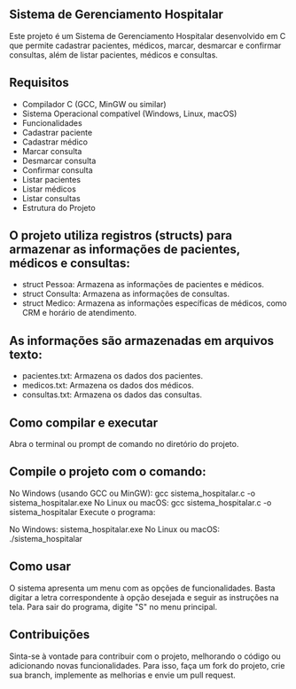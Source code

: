 ## Sistema de Gerenciamento Hospitalar
Este projeto é um Sistema de Gerenciamento Hospitalar desenvolvido em C que permite cadastrar pacientes, médicos, marcar, desmarcar e confirmar consultas, além de listar pacientes, médicos e consultas.

## Requisitos
- Compilador C (GCC, MinGW ou similar)
- Sistema Operacional compatível (Windows, Linux, macOS)
- Funcionalidades
- Cadastrar paciente
- Cadastrar médico
- Marcar consulta
- Desmarcar consulta
- Confirmar consulta
- Listar pacientes
- Listar médicos
- Listar consultas
- Estrutura do Projeto

## O projeto utiliza registros (structs) para armazenar as informações de pacientes, médicos e consultas:

- struct Pessoa: Armazena as informações de pacientes e médicos.
- struct Consulta: Armazena as informações de consultas.
- struct Medico: Armazena as informações específicas de médicos, como CRM e horário de atendimento.

## As informações são armazenadas em arquivos texto:

- pacientes.txt: Armazena os dados dos pacientes.
- medicos.txt: Armazena os dados dos médicos.
- consultas.txt: Armazena os dados das consultas.

## Como compilar e executar
Abra o terminal ou prompt de comando no diretório do projeto.

## Compile o projeto com o comando:

No Windows (usando GCC ou MinGW): gcc sistema_hospitalar.c -o sistema_hospitalar.exe
No Linux ou macOS: gcc sistema_hospitalar.c -o sistema_hospitalar
Execute o programa:

No Windows: sistema_hospitalar.exe
No Linux ou macOS: ./sistema_hospitalar

## Como usar
O sistema apresenta um menu com as opções de funcionalidades. Basta digitar a letra correspondente à opção desejada e seguir as instruções na tela. Para sair do programa, digite "S" no menu principal.

## Contribuições
Sinta-se à vontade para contribuir com o projeto, melhorando o código ou adicionando novas funcionalidades. Para isso, faça um fork do projeto, crie sua branch, implemente as melhorias e envie um pull request.
